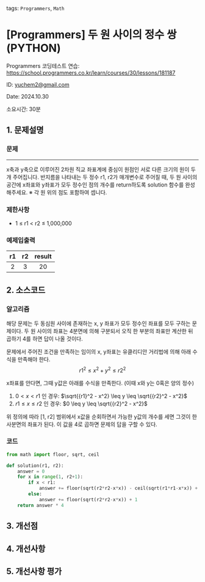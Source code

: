 tags: `Programmers`, `Math`
# [Programmers] 두 원 사이의 정수 쌍 (PYTHON)
Programmers 코딩테스트 연습: https://school.programmers.co.kr/learn/courses/30/lessons/181187

ID: yuchem2@gmail.com

Date: 2024.10.30 

소요시간: 30분

## 1. 문제설명

### 문제
---
x축과 y축으로 이루어진 2차원 직교 좌표계에 중심이 원점인 서로 다른 크기의 원이 두 개 주어집니다. 반지름을 나타내는 두 정수 r1, r2가 매개변수로 주어질 때, 두 원 사이의 공간에 x좌표와 y좌표가 모두 정수인 점의 개수를 return하도록 solution 함수를 완성해주세요.
※ 각 원 위의 점도 포함하여 셉니다.

### 제한사항
+ 1 ≤ r1 < r2 ≤ 1,000,000

### 예제입출력
|r1|	r2|	result|
| :--: | :--: | :--: |
|2|	3	|20|

## 2. 소스코드
### 알고리즘
해당 문제는 두 동심원 사이에 존재하는 x, y 좌표가 모두 정수인 좌표를 모두 구하는 문제이다. 
두 원 사이의 좌표는 4분면에 의해 구분되서 오직 한 부분의 좌표만 계산한 뒤 곱하기 4를 하면 답이 나올 것이다.

문제에서 주어진 조건을 만족하는 임이의 x, y좌표는 유클리디안 거리법에 의해 아래 수식을 만족해야 한다.
$${r1}^2 \leq x^2 + y^2 \leq {r2}^2$$

x좌표를 안다면, 그때 y값은 아래를 수식을 만족한다. (이때 x와 y는 0혹은 양의 정수)
1. $0 < x < r1$ 인 경우: $\sqrt{{r1}^2 - x^2} \leq y \leq \sqrt{{r2}^2 - x^2}$
2. $r1 \leq  x \leq r2$ 인 경우: $0 \leq y \leq \sqrt{{r2}^2 - x^2}$

위 정의에 따라 [1, r2] 범위에서 x값을 순회하면서 가능한 y값의 개수를 세면 그것이 한 사분면의 좌표가 된다. 이 값을 4로 곱하면 문제의 답을 구할 수 있다.

### 코드
```python
from math import floor, sqrt, ceil

def solution(r1, r2):
    answer = 0
    for x in range(1, r2+1):
        if x < r1:
            answer += floor(sqrt(r2*r2-x*x)) - ceil(sqrt(r1*r1-x*x)) + 1
        else:
            answer += floor(sqrt(r2*r2-x*x)) + 1
    return answer * 4
```
## 3. 개선점

## 4. 개선사항

## 5. 개선사항 평가
